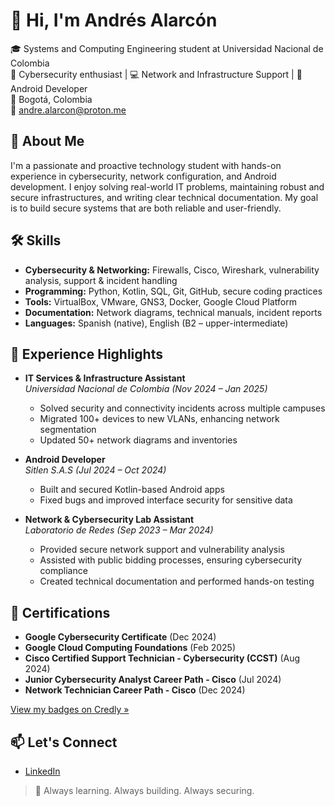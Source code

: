 # 👋 Hi, I'm Andrés Alarcón

🎓 Systems and Computing Engineering student at Universidad Nacional de Colombia  
🔐 Cybersecurity enthusiast | 💻 Network and Infrastructure Support | 📱 Android Developer  
📍 Bogotá, Colombia  
📧 andre.alarcon@proton.me


## 🧠 About Me

I'm a passionate and proactive technology student with hands-on experience in cybersecurity, network configuration, and Android development. I enjoy solving real-world IT problems, maintaining robust and secure infrastructures, and writing clear technical documentation. My goal is to build secure systems that are both reliable and user-friendly.


## 🛠️ Skills

- **Cybersecurity & Networking:** Firewalls, Cisco, Wireshark, vulnerability analysis, support & incident handling  
- **Programming:** Python, Kotlin, SQL, Git, GitHub, secure coding practices  
- **Tools:** VirtualBox, VMware, GNS3, Docker, Google Cloud Platform  
- **Documentation:** Network diagrams, technical manuals, incident reports  
- **Languages:** Spanish (native), English (B2 – upper-intermediate)


## 💼 Experience Highlights

- **IT Services & Infrastructure Assistant**  
  *Universidad Nacional de Colombia (Nov 2024 – Jan 2025)*  
  - Solved security and connectivity incidents across multiple campuses  
  - Migrated 100+ devices to new VLANs, enhancing network segmentation  
  - Updated 50+ network diagrams and inventories

- **Android Developer**  
  *Sitlen S.A.S (Jul 2024 – Oct 2024)*  
  - Built and secured Kotlin-based Android apps  
  - Fixed bugs and improved interface security for sensitive data

- **Network & Cybersecurity Lab Assistant**  
  *Laboratorio de Redes (Sep 2023 – Mar 2024)*  
  - Provided secure network support and vulnerability analysis  
  - Assisted with public bidding processes, ensuring cybersecurity compliance  
  - Created technical documentation and performed hands-on testing


## 📜 Certifications

- **Google Cybersecurity Certificate** (Dec 2024)  
- **Google Cloud Computing Foundations** (Feb 2025)  
- **Cisco Certified Support Technician - Cybersecurity (CCST)** (Aug 2024)  
- **Junior Cybersecurity Analyst Career Path - Cisco** (Jul 2024)  
- **Network Technician Career Path - Cisco** (Dec 2024)

[View my badges on Credly »](https://www.credly.com/users/andres-alarcon.d8d3b904)


## 📫 Let's Connect

- [LinkedIn](http://www.linkedin.com/in/andrés-alarcón-7012a1320)


> 🚀 Always learning. Always building. Always securing.
